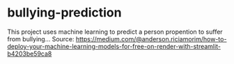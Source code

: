 # bullying-prediction
This project uses machine learning to predict a person propention to suffer from bullying...
Source: https://medium.com/@anderson.riciamorim/how-to-deploy-your-machine-learning-models-for-free-on-render-with-streamlit-b4203be59ca8
